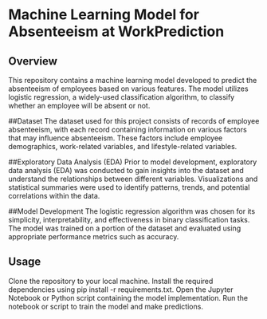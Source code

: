 # Machine Learning Model for Absenteeism at WorkPrediction

## Overview
This repository contains a machine learning model developed to predict the absenteeism of employees based on various features. The model utilizes logistic regression, a widely-used classification algorithm, to classify whether an employee will be absent or not.

##Dataset
The dataset used for this project consists of records of employee absenteeism, with each record containing information on various factors that may influence absenteeism. These factors include employee demographics, work-related variables, and lifestyle-related variables.

##Exploratory Data Analysis (EDA)
Prior to model development, exploratory data analysis (EDA) was conducted to gain insights into the dataset and understand the relationships between different variables. Visualizations and statistical summaries were used to identify patterns, trends, and potential correlations within the data.

##Model Development
The logistic regression algorithm was chosen for its simplicity, interpretability, and effectiveness in binary classification tasks. The model was trained on a portion of the dataset and evaluated using appropriate performance metrics such as accuracy.

## Usage

Clone the repository to your local machine.
Install the required dependencies using pip install -r requirements.txt.
Open the Jupyter Notebook or Python script containing the model implementation.
Run the notebook or script to train the model and make predictions.
